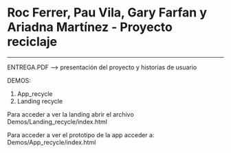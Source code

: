 Roc Ferrer, Pau Vila, Gary Farfan y Ariadna Martínez - Proyecto reciclaje
==========

--------------------
ENTREGA.PDF --> presentación del proyecto y historias de usuario

DEMOS:
1. App_recycle
2. Landing recycle


Para acceder a ver la landing abrir el archivo Demos/Landing_recycle/index.html

Para acceder a ver el prototipo de la app acceder a: Demos/App_recycle/index.html



